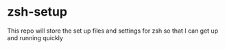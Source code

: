 # zsh-setup
This repo will store the set up files and settings for zsh so that I can get up and running quickly
